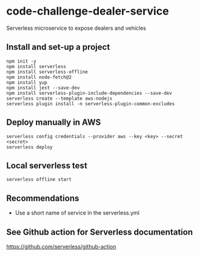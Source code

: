 # code-challenge-dealer-service
Serverless microservice to expose dealers and vehicles

## Install and set-up a project

    npm init -y
    npm install serverless
    npm install serverless-offline
    npm install node-fetch@2
    npm install yup
    npm install jest --save-dev
    npm install serverless-plugin-include-dependencies --save-dev
    serverless create --template aws-nodejs
    serverless plugin install -n serverless-plugin-common-excludes
    
## Deploy manually in AWS

    serverless config credentials --provider aws --key <key> --secret <secret>
    serverless deploy

## Local serverless test

    serverless offline start

## Recommendations
* Use a short name of service in the serverless.yml

## See Github action for Serverless documentation
https://github.com/serverless/github-action